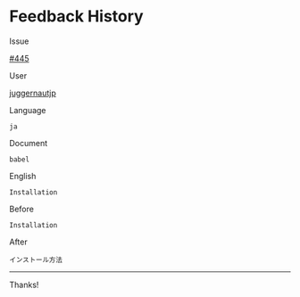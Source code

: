 # Feedback History

Issue

[#445](https://github.com/runebookdev/runebook/issues/445)

User

[juggernautjp](https://github.com/juggernautjp/)

Language

```
ja
```

Document

```
babel
```


English

```
Installation
```

Before

```
Installation
```


After

```
インストール方法
```

---
Thanks!